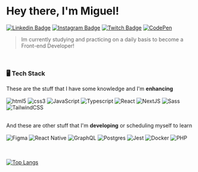 <h1>Hey there, I'm Miguel!</h1>

<div>
  
  [![Linkedin Badge](https://img.shields.io/badge/LinkedIn-0077B5?style=flat&logo=linkedin&logoColor=white&link=https://www.linkedin.com/in/jorge-miguel-mesquita)](https://www.linkedin.com/in/jorge-miguel-mesquita)
  [![Instagram Badge](https://img.shields.io/badge/Instagram-E4405F?style=flat&logo=instagram&logoColor=white&link=https://www.instagram.com/_notfaceroll/)]( https://www.instagram.com/_notfaceroll/)
  [![Twitch Badge](https://img.shields.io/badge/Twitch-9146FF?style=flat&logo=twitch&logoColor=white&link=https://www.twitch.tv/notfaceroll)]( https://www.twitch.tv/notfaceroll)
  [![CodePen](https://img.shields.io/badge/Codepen-000000?style=flat&logo=codepen&logoColor=white)](https://codepen.io/notfaceroll)
  
  
  
</div>

<blockquote>Im currently studying and practicing on a daily basis to become a Front-end Developer!</blockquote>

<br />

<h3>🖥️ Tech Stack</h3>


  
<p>These are the stuff that I have some knowledge and I'm <strong>enhancing</strong></p>

  <div style="display: inline_block">
    <img align="center" alt="html5" src="https://img.shields.io/badge/HTML5-E34F26?style=flat&logo=html5&logoColor=white" />
    <img align="center" alt="css3" src="https://img.shields.io/badge/CSS3-1572B6?style=flat&logo=css3&logoColor=white" />
    <img align="center" alt="JavaScript" src="https://img.shields.io/badge/javascript-%23323330.svg?style=flate&logo=javascript&logoColor=%23F7DF1E" />
    <img align="center" alt="Typescript" src="https://img.shields.io/badge/typescript-%23007ACC.svg?style=flat&logo=typescript&logoColor=white" />
    <img align="center" alt="React" src="https://img.shields.io/badge/react-%2320232a.svg?style=flat&logo=react&logoColor=%2361DAFB" />
    <img align="center" alt="NextJS" src="https://img.shields.io/badge/Next-black?style=flat&logo=next.js&logoColor=white" />
    <img align="center" alt="Sass" src="https://img.shields.io/badge/SASS-hotpink.svg?style=flat&logo=SASS&logoColor=white" />
    <img align="center" alt="TailwindCSS" src="https://img.shields.io/badge/tailwindcss-%2338B2AC.svg?style=flat&logo=tailwind-css&logoColor=white" />
    
  </div>
  
<br/>

<p>And these are other stuff that I'm <strong>developing</strong> or scheduling myself to learn</p>

<div style="display: inline_block">
  <img align="center" alt="Figma" src="https://img.shields.io/badge/figma-%23F24E1E.svg?style=flate&logo=figma&logoColor=white" />
  <img align="center" alt="React Native" src="https://img.shields.io/badge/react_native-%2320232a.svg?style=flat&logo=react&logoColor=%2361DAFB" />
  <img align="center" alt="GraphQL" src="https://img.shields.io/badge/-GraphQL-E10098?style=flat&logo=graphql&logoColor=white" />
  <img align="center" alt="Postgres" src="https://img.shields.io/badge/postgres-%23316192.svg?style=flat&logo=postgresql&logoColor=white" />
 <!-- <img align="center" alt="Ruby" src="https://img.shields.io/badge/ruby-%23CC342D.svg?style=flate&logo=ruby&logoColor=white" /> -->
 <!-- <img align="center" alt="Rails" src="https://img.shields.io/badge/rails-%23CC0000.svg?style=flat&logo=ruby-on-rails&logoColor=white" /> -->
  <img align="center" alt="Jest" src="https://img.shields.io/badge/-jest-%23C21325?style=flat&logo=jest&logoColor=white" />
  <img align="center" alt="Docker" src="https://img.shields.io/badge/docker-%230db7ed.svg?style=flat&logo=docker&logoColor=white" />
  <img align="center" alt="PHP" src="https://img.shields.io/badge/php-%23777BB4.svg?style=flat&logo=php&logoColor=white" />
</div>
<br/>
<br/>

[![Top Langs](https://github-readme-stats.vercel.app/api/top-langs/?username=notFaceroll&layout=compact)](https://github.com/anuraghazra/github-readme-stats)
  

<!-- ![Miguel GitHub stats](https://github-readme-stats.vercel.app/api?username=notFaceroll&show_icons=true&theme=dark) -->


